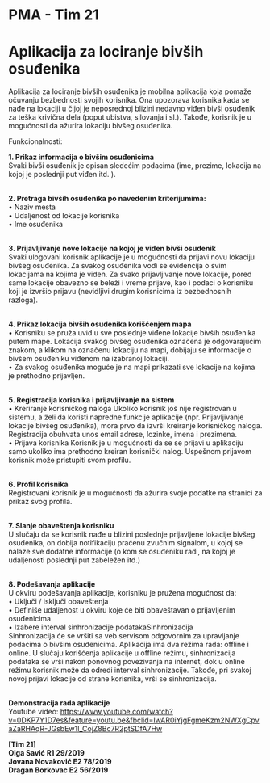 # PMA - Tim 21 
# Aplikacija za lociranje bivših osuđenika

Aplikacija za lociranje bivših osuđenika je mobilna aplikacija koja pomaže očuvanju bezbednosti svojih
korisnika. Ona upozorava korisnika kada se nađe na lokaciji u čijoj je neposrednoj blizini nedavno viđen
bivši osuđenik za teška krivična dela (poput ubistva, silovanja i sl.). Takođe, korisnik je u mogućnosti da
ažurira lokaciju bivšeg osuđenika.

Funkcionalnosti:

<b> 1. Prikaz informacija o bivšim osuđenicima </b>
<br>Svaki bivši osuđenik je opisan sledećim podacima (ime, prezime, lokacija na kojoj je poslednji put viđen itd. ).

<br><b>2. Pretraga bivših osuđenika po navedenim kriterijumima: </b>
<br>
• Naziv mesta
<br>
• Udaljenost od lokacije korisnika
<br>
• Ime osuđenika

<br><b>3. Prijavljivanje nove lokacije na kojoj je viđen bivši osuđenik </b>
<br>
Svaki ulogovani korisnik aplikacije je u mogućnosti da prijavi novu lokaciju bivšeg osuđenika.
Za svakog osuđenika vodi se evidencija o svim lokacijama na kojima je viđen. Za svako
prijavljivanje nove lokacije, pored same lokacije obavezno se beleži i vreme prijave, kao i
podaci o korisniku koji je izvršio prijavu (nevidljivi drugim korisnicima iz bezbednosnih
razloga).

<br><b>4. Prikaz lokacija bivših osuđenika korišćenjem mapa </b>
<br>
• Korisniku se pruža uvid u sve poslednje viđene lokacije bivših osuđenika putem mape.
Lokacija svakog bivšeg osuđenika označena je odgovarajućim znakom, a klikom na
označenu lokaciju na mapi, dobijaju se informacije o bivšem osuđeniku viđenom na
izabranoj lokaciji.
<br>
• Za svakog osuđenika moguće je na mapi prikazati sve lokacije na kojima je prethodno
prijavljen.

<br><b>5. Registracija korisnika i prijavljivanje na sistem </b>
<br>
• Kreriranje korisničkog naloga
Ukoliko korisnik još nije registrovan u sistemu, a želi da koristi napredne funkcije
aplikacije (npr. Prijavljivanje lokacije bivšeg osuđenika), mora prvo da izvrši kreiranje
korisničkog naloga. Registracija obuhvata unos email adrese, lozinke, imena i prezimena.
<br>
• Prijava korisnika
Korisnik je u mogućnosti da se se prijavi u aplikaciju samo ukoliko ima prethodno kreiran
korisnički nalog. Uspešnom prijavom korisnik može pristupiti svom profilu.

<br><b>6. Profil korisnika </b>
<br>
Registrovani korisnik je u mogućnosti da ažurira svoje podatke na stranici za prikaz svog
profila.

<br><b>7. Slanje obaveštenja korisniku </b>
<br>
U slučaju da se korisnik nađe u blizini poslednje prijavljene lokacije bivšeg osuđenika, on
dobija notifikaciju praćenu zvučnim signalom, u kojoj se nalaze sve dodatne informacije (o
kom se osuđeniku radi, na kojoj je udaljenosti poslednji put zabeležen itd.)

<br><b>8. Podešavanja aplikacije </b>
<br>
U okviru podešavanja aplikacije, korisniku je pružena mogućnost da: <br>
• Uključi / isključi obaveštenja <br>
• Definiše udaljenost u okviru koje će biti obaveštavan o prijavljenim osuđenicima <br>
• Izabere interval sinhronizacije podatakaSinhronizacija <br>
Sinhronizacija će se vršiti sa veb servisom odgovornim za upravljanje podacima o bivšim
osuđenicima. Aplikacija ima dva režima rada: offline i online. U slučaju korišćenja aplikacije u
offline režimu, sinhronizacija podataka se vrši nakon ponovnog povezivanja na internet, dok u
online režimu korisnik može da odredi interval sinhronizacije. Takođe, pri svakoj novoj prijavi
lokacije od strane korisnika, vrši se sinhronizacija.

<br><b>Demonstracija rada aplikacije </b>
<br> Youtube video: https://www.youtube.com/watch?v=0DKP7Y1D7es&feature=youtu.be&fbclid=IwAR0iYjgFgmeKzm2NWXgCpvaZaRHAqR-JGsbEw1I_CojZ8Bc7R2ptSDfA7Hw

<b>[Tim 21] <br>
Olga Savić R1 29/2019 <br>
Jovana Novaković E2 78/2019 <br>
Dragan Borkovac E2 56/2019

